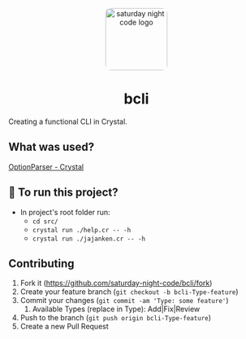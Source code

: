 <p align="center"><img src="https://avatars.githubusercontent.com/u/87999310" alt="saturday night code logo" width="122px" style="border-radius: 10px"/></p>

<h1 align="center">bcli</h1>

Creating a functional CLI in Crystal.

## What was used?

[OptionParser - Crystal](https://crystal-lang.org/api/0.35.0/OptionParser.html)

## :runner: To run this project?

- In project's root folder run:
  - `cd src/`
  - `crystal run ./help.cr -- -h`
  - `crystal run ./jajanken.cr -- -h`

## Contributing

1. Fork it (<https://github.com/saturday-night-code/bcli/fork>)
2. Create your feature branch (`git checkout -b bcli-Type-feature`)
3. Commit your changes (`git commit -am 'Type: some feature'`)
   1. Available Types (replace in Type): Add|Fix|Review
4. Push to the branch (`git push origin bcli-Type-feature`)
5. Create a new Pull Request
